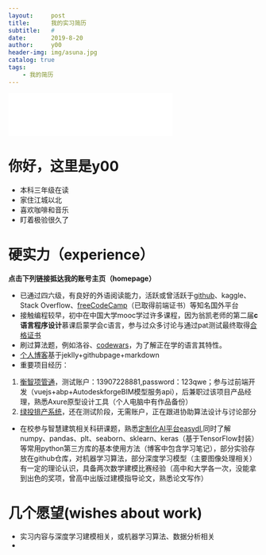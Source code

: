 ```yaml
---
layout:     post
title:      我的实习简历
subtitle:   #
date:       2019-8-20
author:     y00
header-img: img/asuna.jpg
catalog: true
tags:
    - 我的简历 
---
```



<iframe
  frameborder="no"
  border="0"
  marginwidth="0"
  marginheight="0"
  width="330"
  height="86"
  src="//music.163.com/outchain/player?type=2&id=1789158&auto=0&height=66"
></iframe>

# 你好，这里是y00

* 本科三年级在读
* 家住江城以北
* 喜欢咖啡和音乐
* 盯着极验很久了

# 硬实力（experience）
**点击下列链接抵达我的账号主页（homepage）**

* 已通过四六级，有良好的外语阅读能力，活跃或曾活跃于[github](https://github.com/snowflowersnowflake)、kaggle、Stack Overflow、[freeCodeCamp](https://freecodecamp.cn/snowflowersnowflake)（已取得前端证书）等知名国外平台
* 接触编程较早，初中在中国大学mooc学过许多课程，因为翁凯老师的第二届**c语言程序设计**慕课启蒙学会c语言，参与过众多讨论与通过pat测试最终取得[合格证书](https://www.icourse163.org/home.htm?userId=869217#/home/mycert?userId=869217&type=2&p=1)
* 刷过算法题，例如洛谷、[codewars](https://www.codewars.com/users/snowflower)，为了解正在学的语言其特性。
* [个人博客](https://snowflowersnowflake.github.io/)基于jeklly+githubpage+markdown
* 重要项目经历：
1. [衡智项管通](http://115.159.83.179:8093/#/login?redirect=%2Fdashboard)，测试账户：13907228881,password：123qwe；参与过前端开发（vuejs+abp+AutodeskforgeBIM模型服务api），后兼职过该项目产品经理，熟悉Axure原型设计工具（个人电脑中有作品备份）
2. [绿投排产系统](http://115.159.83.179:8086/)，还在测试阶段，无需账户，正在跟进协助算法设计与讨论部分
* 在校参与智慧建筑相关科研课题，熟悉[定制化AI平台easydl](https://ai.baidu.com/easydl/mobile),同时了解numpy、pandas、plt、seaborn、sklearn、keras（基于TensorFlow封装）等常用python第三方库的基本使用方法（博客中包含学习笔记），部分实验存放在github仓库，对机器学习算法，部分深度学习模型（主要图像处理相关）有一定的理论认识，具备两次数学建模比赛经验（高中和大学各一次，没能拿到出色的奖项，曾高中出版过建模指导论文，熟悉论文写作）

# 几个愿望(wishes about work)

* 实习内容与深度学习建模相关，或机器学习算法、数据分析相关
* 
